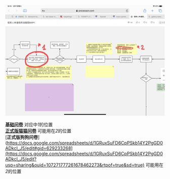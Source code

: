 ![C端MVP1流程图截取](https://github.com/Furiends/NPO/blob/main/images/IMG_2120.jpg)

[<b>基础问卷</b>](https://docs.google.com/spreadsheets/d/1diMowJ8SzTz38aeDyzB93IEgB0Q8kgBK/edit#gid=1190099660) 对应中*1*的位置  
[<b>正式版猫猫问卷</b>](https://docs.google.com/document/d/15gliWDR7vUbL1EXnMqFmgTEb9AYNJVMM/edit) 可能用在*2*的位置  
[<b>正式版狗狗问卷</b>](https://docs.google.com/spreadsheets/d/1GRuxSuFD6CpPSkb14Y2PgGD0ADkcI_J5/edit#gid=629233268](https://docs.google.com/spreadsheets/d/1GRuxSuFD6CpPSkb14Y2PgGD0ADkcI_J5/edit?usp=sharing&ouid=107271777261678462273&rtpof=true&sd=true) 可能用在*2*的位置  
